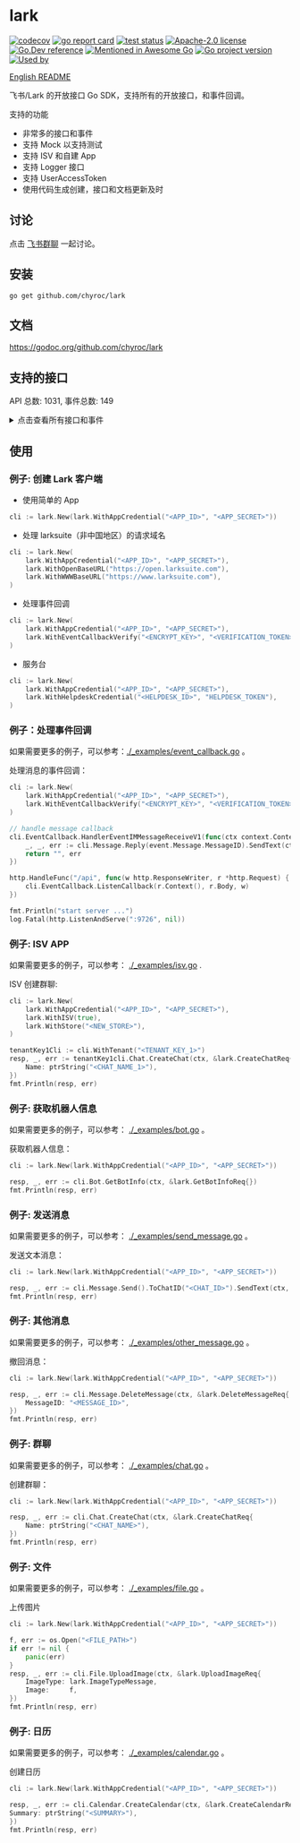 # lark

[![codecov](https://codecov.io/gh/chyroc/lark/branch/master/graph/badge.svg?token=Z73T6YFF80)](https://codecov.io/gh/chyroc/lark)
[![go report card](https://goreportcard.com/badge/github.com/chyroc/lark "go report card")](https://goreportcard.com/report/github.com/chyroc/lark)
[![test status](https://github.com/chyroc/lark/actions/workflows/test.yml/badge.svg)](https://github.com/chyroc/lark/actions)
[![Apache-2.0 license](https://img.shields.io/badge/License-Apache%202.0-brightgreen.svg)](https://opensource.org/licenses/Apache-2.0)
[![Go.Dev reference](https://img.shields.io/badge/go.dev-reference-blue?logo=go&logoColor=white)](https://pkg.go.dev/github.com/chyroc/lark)
[![Mentioned in Awesome Go](https://awesome.re/mentioned-badge.svg)](https://github.com/avelino/awesome-go)
[![Go project version](https://badge.fury.io/go/github.com%2Fchyroc%2Flark.svg)](https://badge.fury.io/go/github.com%2Fchyroc%2Flark)
[![Used by](https://github-used-by.chyroc.cn/chyroc/lark.svg)]()

[English README](./README.md)

飞书/Lark 的开放接口 Go SDK，支持所有的开放接口，和事件回调。

支持的功能

- 非常多的接口和事件
- 支持 Mock 以支持测试
- 支持 ISV 和自建 App
- 支持 Logger 接口
- 支持 UserAccessToken
- 使用代码生成创建，接口和文档更新及时

## 讨论

⁣点击 [飞书群聊](https://applink.feishu.cn/client/chat/chatter/add_by_link?link_token=985n4cf0-70d7-444c-909f-98885892c233) 一起讨论。

## 安装

```shell
go get github.com/chyroc/lark
```

## 文档

https://godoc.org/github.com/chyroc/lark

## 支持的接口

API 总数: 1031, 事件总数: 149

<details>
  <summary>
    点击查看所有接口和事件
  </summary>

- ACS
  - DeleteACSVisitor
  - CreateACSVisitor
  - DeviceBindACSRuleExternal
  - GetACSRuleExternal
  - DeleteACSRuleExternal
  - CreateACSRuleExternal
  - UpdateACSUser
  - GetACSUser
  - GetACSUserList
  - UpdateACSUserFace
  - GetACSUserFace
  - GetACSDeviceList
  - GetACSAccessRecordList
  - GetACSAccessRecordPhoto
- AI
  - ParseAIResume
  - RecognizeAIVehicleInvoice
  - RecognizeAIHealthCertificate
  - RecognizeAIHkmMainlandTravelPermit
  - RecognizeAITwMainlandTravelPermit
  - RecognizeAIChinesePassport
  - RecognizeAIBankCard
  - RecognizeAIVehicleLicense
  - RecognizeAITrainInvoice
  - RecognizeAITaxiInvoice
  - RecognizeAiidCard
  - RecognizeAIFoodProduceLicense
  - RecognizeAIFoodManageLicense
  - RecognizeAIDrivingLicense
  - RecognizeAIVatInvoice
  - RecognizeAIBusinessLicense
  - ExtractAIContractField
  - RecognizeAIBusinessCard
  - RecognizeBasicImage
  - RecognizeSpeechStream
  - RecognizeSpeechFile
  - TranslateText
  - DetectTextLanguage
  - DetectFaceAttributes
- Admin
  - AdminResetPassword
  - GetAdminDeptStats
  - GetAdminUserStats
  - UploadAdminBadgeImage
  - CreateAdminBadge
  - UpdateAdminBadge
  - GetAdminBadgeList
  - GetAdminBadge
  - CreateAdminBadgeGrant
  - UpdateAdminBadgeGrant
  - GetAdminBadgeGrantList
  - GetAdminBadgeGrant
  - DeleteAdminBadgeGrant
- AppLink
  - OpenNativeApp
  - OpenLark
  - OpenScan
  - OpenWorkbench
  - OpenMiniProgram
  - OpenWebApp
  - OpenChat
  - OpenCalender
  - OpenCalenderView
  - OpenCalenderEventCreate
  - OpenCalenderAccount
  - OpenDocs
  - OpenBot
  - OpenSSOLogin
  - OpenWebURL
  - OpenTask
  - OpenTaskCreate
  - OpenTaskDetail
  - OpenTaskTab
- Application
  - SearchApplicationWorkplaceAccessData
  - SearchApplicationCustomWorkplaceAccessData
  - SearchApplicationWorkplaceBlockAccessData
  - GetApplicationFavourite
  - GetApplicationRecommend
  - GetApplicationRecommendRuleList
  - IsApplicationUserAdmin
  - GetApplicationUserAdminScope
  - GetApplicationAppVisibility
  - GetApplicationContactsRangeConfiguration
  - UpdateApplicationContactsRangeConfiguration
  - GetApplicationUserVisibleApp
  - CheckApplicationVisibleWhiteBlackList
  - GetApplicationAppList
  - UpdateApplicationAppVisibility
  - UpdateApplicationAppVisibilityV6
  - UpdateApplicationAppManagement
  - GetApplicationAppAdminUserList
  - CheckUserIsInApplicationPaidScope
  - GetApplicationOrderList
  - GetApplicationOrder
  - GetApplicationUnderAuditList
  - GetApplication
  - GetApplicationVersion
  - GetApplicationVersionList
  - GetApplicationVersionContactsRangeSuggest
  - UpdateApplicationVersion
  - UpdateApplication
  - GetApplicationUsageDepartmentOverview
  - GetApplicationUsageOverview
  - GetApplicationUsageTrend
  - UpdateApplicationFeedback
  - GetApplicationFeedbackList
  - SetApplicationAppBadge
- Approval
  - CreateApproval
  - GetApproval
  - GetApprovalList
  - SubscribeApprovalSubscription
  - UnsubscribeApprovalSubscription
  - CreateApprovalInstance
  - GetApprovalInstance
  - GetApprovalInstanceList
  - CancelApprovalInstance
  - CreateApprovalCarbonCopy
  - PreviewApprovalInstance
  - ApproveApprovalInstance
  - RejectApprovalInstance
  - TransferApprovalInstance
  - ResubmitApprovalInstanceTask
  - RollbackApprovalInstance
  - AddApprovalInstanceSign
  - CreateApprovalComment
  - GetApprovalComment
  - DeleteApprovalComment
  - RemoveApprovalComment
  - CreateApprovalExternalApproval
  - GetApprovalExternalApproval
  - CreateApprovalExternalInstance
  - CheckApprovalExternalInstance
  - GetApprovalExternalList
  - UploadApprovalFile
  - UpdateApprovalMessage
  - SendApprovalMessage
  - SearchApprovalInstance
  - SearchApprovalCarbonCopy
  - SearchApprovalTask
  - GetApprovalUserTaskList
  - TransformApprovalUserID
- Attendance
  - GetAttendanceGroupList
  - CreateAttendanceGroup
  - SearchAttendanceGroup
  - GetAttendanceGroup
  - DeleteAttendanceGroup
  - GetAttendanceShiftList
  - GetAttendanceShift
  - GetAttendanceShiftDetail
  - DeleteAttendanceShift
  - UpdateAttendanceLeaveAccrualRecord
  - GetAttendanceLeaveEmployExpireRecord
  - CreateAttendanceShift
  - GetAttendanceUserDailyShift
  - BatchCreateAttendanceUserDailyShift
  - GetAttendanceUserStatsField
  - GetAttendanceUserStatsView
  - UpdateAttendanceUserStatsView
  - GetAttendanceUserStatsData
  - GetAttendanceUserApproval
  - CreateAttendanceUserApproval
  - UpdateAttendanceRemedyApproval
  - BatchGetAttendanceUserFlow
  - GetAttendanceUserFlow
  - GetAttendanceUserTask
  - BatchCreateAttendanceUserFlow
  - GetAttendanceUserTaskRemedyAllowedRemedyList
  - GetAttendanceUserTaskRemedy
  - CreateAttendanceUserTaskRemedy
  - GetAttendanceUserSettingList
  - UpdateAttendanceUserSetting
  - DownloadAttendanceFile
  - UploadAttendanceFile
- Auth
  - ResendAppTicket
  - GetAccessToken
  - RefreshAccessToken
  - GetUserInfo
- Baike
  - CreateBaikeDraft
  - CreateBaikeUpdate
  - CreateBaikeEntity
  - UpdateBaikeEntity
  - GetBaikeEntity
  - GetBaikeEntityList
  - MatchBaikeEntity
  - SearchBaikeEntity
  - HighlightBaikeEntity
  - ExtractBaikeEntity
  - GetBaikeClassificationList
  - UploadBaikeImage
  - DownloadBaikeImage
- Bitable
  - CopyBitableDashboard
  - GetBitableDashboardList
  - UpdateBitableView
  - GetBitableView
  - GetBitableViewList
  - CreateBitableView
  - DeleteBitableView
  - GetBitableRecord
  - GetBitableRecordList
  - SearchBitableRecord
  - CreateBitableRecord
  - UpdateBitableRecord
  - DeleteBitableRecord
  - BatchCreateBitableRecord
  - BatchUpdateBitableRecord
  - BatchDeleteBitableRecord
  - GetBitableFieldList
  - CreateBitableField
  - UpdateBitableField
  - DeleteBitableField
  - GetBitableAppRoleList
  - CreateBitableAppRole
  - DeleteBitableAppRole
  - UpdateBitableAppRole
  - BatchDeleteBitableAppRoleMember
  - BatchCreateBitableAppRoleMember
  - GetBitableAppRoleMemberList
  - CreateBitableAppRoleMember
  - DeleteBitableAppRoleMember
  - CreateBitableTable
  - BatchCreateBitableTable
  - DeleteBitableTable
  - BatchDeleteBitableTable
  - UpdateBitableTable
  - GetBitableTableList
  - UpdateBitableTableForm
  - GetBitableTableForm
  - UpdateBitableTableFormField
  - GetBitableTableFormFieldList
  - CopyBitableApp
  - CreateBitableApp
  - GetBitableMeta
  - UpdateBitableMeta
- Bot
  - GetBotInfo
  - AddBotToChat
- Calendar
  - CreateCalendarACL
  - DeleteCalendarACL
  - GetCalendarACLList
  - SubscribeCalendarACL
  - UnsubscribeCalendarACL
  - GetPrimaryCalendar
  - CreateCalendar
  - DeleteCalendar
  - GetCalendar
  - GetCalendarList
  - UpdateCalendar
  - SearchCalendar
  - SubscribeCalendar
  - UnsubscribeCalendar
  - SubscribeCalendarChangeEvent
  - UnsubscribeCalendarChangeEvent
  - CreateCalendarEvent
  - DeleteCalendarEvent
  - GetCalendarEvent
  - GetCalendarEventList
  - UpdateCalendarEvent
  - SearchCalendarEvent
  - SubscribeCalendarEvent
  - UnsubscribeCalendarEvent
  - ReplyCalendarEvent
  - GetCalendarEventInstanceList
  - GetCalendarEventInstanceViewList
  - DeleteCalendarEventMeetingChat
  - CreateCalendarEventMeetingChat
  - CreateCalendarTimeoffEvent
  - DeleteCalendarTimeoffEvent
  - BatchGetCalendarMeetingRoomSummary
  - BatchGetCalendarMeetingRoomFreebusy
  - ReplyCalendarMeetingRoomInstance
  - CreateCalendarEventAttendee
  - DeleteCalendarEventAttendee
  - GetCalendarEventAttendeeList
  - GetCalendarEventAttendeeChatMemberList
  - GetCalendarFreeBusyList
  - GenerateCaldavConf
  - CreateCalendarExchangeBinding
  - DeleteCalendarExchangeBinding
  - GetCalendarExchangeBinding
- Chat
  - CreateChat
  - GetChat
  - GetChatOld
  - UpdateChat
  - DeleteChat
  - GetChatListOfSelf
  - SearchChat
  - GetChatMemberList
  - IsInChat
  - CreateChatManager
  - DeleteChatManager
  - AddChatMember
  - DeleteChatMember
  - JoinChat
  - GetChatModeration
  - UpdateChatModeration
  - UpdateChatTopNotice
  - DeleteChatTopNotice
  - GenChatShareLink
  - GetChatAnnouncement
  - UpdateChatAnnouncement
  - CreateChatTab
  - DeleteChatTab
  - GetChatTabList
  - UpdateChatTab
  - SortChatTab
  - CreateChatMenuTree
  - DeleteChatMenuTree
  - UpdateChatMenuTree
  - SortChatMenuTree
  - GetChatMenuTree
- Contact
  - CreateUser
  - DeleteUser
  - ResurrectUser
  - GetUser
  - BatchGetUser
  - GetUserList
  - GetUserListOld
  - UpdateUserPatch
  - UpdateUser
  - BatchGetUserByID
  - BatchGetUserByIDOld
  - SearchUserOld
  - UpdateUserID
  - CreateDepartment
  - GetDepartment
  - BatchGetDepartment
  - GetDepartmentList
  - UpdateDepartmentPatch
  - UpdateDepartment
  - GetDepartmentListOld
  - GetParentDepartment
  - SearchDepartment
  - UpdateDepartmentID
  - DeleteDepartment
  - UnbindDepartmentChat
  - CreateContactGroup
  - UpdateContactGroup
  - DeleteContactGroup
  - GetContactGroup
  - GetContactGroupList
  - GetContactMemberGroupList
  - AddContactGroupMember
  - BatchAddContactGroupMember
  - DeleteContactGroupMember
  - BatchDeleteContactGroupMember
  - GetContactGroupMember
  - CreateContactFunctionalRole
  - DeleteContactFunctionalRole
  - UpdateContactFunctionalRole
  - BatchCreateContactFunctionalRoleMember
  - BatchDeleteContactFunctionalRoleMember
  - UpdateContactFunctionalRoleMemberScope
  - GetContactFunctionalRoleMemberScope
  - GetContactFunctionalRoleMember
  - CreateContactJobLevel
  - DeleteContactJobLevel
  - UpdateContactJobLevel
  - GetContactJobLevel
  - GetContactJobLevelList
  - CreateContactJobFamily
  - DeleteContactJobFamily
  - UpdateContactJobFamily
  - GetContactJobFamily
  - GetContactJobFamilyList
  - GetContactJobTitle
  - GetContactJobTitleList
  - GetContactWorkCity
  - GetContactWorkCityList
  - GetEmployeeTypeEnumList
  - UpdateEmployeeTypeEnumPatch
  - DeleteEmployeeTypeEnum
  - CreateEmployeeTypeEnum
  - GetContactCustomAttrList
  - CreateContactUnit
  - UpdateContactUnit
  - DeleteContactUnit
  - GetContactUnit
  - GetContactUnitList
  - BindContactUnitDepartment
  - UnbindContactUnitDepartment
  - GetContactUnitDepartmentList
  - GetContactScopeList
- CoreHR
  - SearchCoreHRNationality
  - SearchCoreHRBank
  - SearchCoreHRBankBranch
  - GetCoreHRCustomField
  - GetCoreHRCustomFieldList
  - GetCoreHRCustomFieldObjectApiNameList
  - SearchCoreHRCountryRegion
  - SearchCoreHRCountryRegionSubdivision
  - SearchCoreHRCity
  - SearchCoreHRDistrict
  - GetCoreHRCountryRegion
  - GetCoreHRCountryRegionList
  - GetCoreHRSubdivision
  - GetCoreHRSubdivisionList
  - GetCoreHRSubregion
  - GetCoreHRSubregionList
  - CreateCoreHREmployeeType
  - DeleteCoreHREmployeeType
  - UpdateCoreHREmployeeType
  - GetCoreHREmployeeType
  - GetCoreHREmployeeTypeList
  - CreateCoreHRNationalIDType
  - DeleteCoreHRNationalIDType
  - UpdateCoreHRNationalIDType
  - GetCoreHRNationalIDType
  - GetCoreHRNationalIDTypeList
  - CreateCoreHRWorkingHoursType
  - DeleteCoreHRWorkingHoursType
  - UpdateCoreHRWorkingHoursType
  - GetCoreHRWorkingHoursType
  - GetCoreHRWorkingHoursTypeList
  - SearchCoreHRCurrency
  - GetCoreHRCurrency
  - GetCoreHRCurrencyList
  - BatchGetCoreHREmployee
  - SearchCoreHREmployee
  - CreateCoreHREmployment
  - DeleteCoreHREmployment
  - UpdateCoreHREmployment
  - CreateCoreHRPerson
  - UpdateCoreHRPerson
  - DeleteCoreHRPerson
  - UploadCoreHRPersonFile
  - DownloadCoreHRPersonFile
  - GetCoreHRPerson
  - CreateCoreHRJobData
  - DeleteCoreHRJobData
  - UpdateCoreHRJobData
  - GetCoreHRJobData
  - QueryCoreHRJobData
  - BatchGetCoreHRJobData
  - GetCoreHRJobDataList
  - GetCoreHRDepartmentParentList
  - SearchCoreHRDepartment
  - CreateCoreHRDepartment
  - DeleteCoreHRDepartment
  - UpdateCoreHRDepartment
  - GetCoreHRDepartment
  - BatchGetCoreHRDepartment
  - GetCoreHRDepartmentList
  - BatchGetCoreHRLocation
  - CreateCoreHRLocation
  - DeleteCoreHRLocation
  - GetCoreHRLocation
  - GetCoreHRLocationList
  - GetCoreHRCompany
  - GetCoreHRCompanyList
  - BatchGetCoreHRCompany
  - CreateCoreHRCompany
  - UpdateCoreHRCompany
  - DeleteCoreHRCompany
  - CreateCoreHRCostCenter
  - ActiveCoreHRCostCenter
  - DeleteCoreHRCostCenter
  - SearchCoreHRCostCenter
  - CreateCoreHRCostCenterVersion
  - UpdateCoreHRCostCenterVersion
  - DeleteCoreHRCostCenterVersion
  - BatchGetCoreHRJobLevel
  - CreateCoreHRJobLevel
  - DeleteCoreHRJobLevel
  - UpdateCoreHRJobLevel
  - GetCoreHRJobLevel
  - GetCoreHRJobLevelList
  - BatchGetCoreHRJobFamily
  - CreateCoreHRJobFamily
  - DeleteCoreHRJobFamily
  - UpdateCoreHRJobFamily
  - GetCoreHRJobFamily
  - GetCoreHRJobFamilyList
  - CreateCoreHRJob
  - DeleteCoreHRJob
  - UpdateCoreHRJob
  - GetCoreHRJobV2
  - GetCoreHRJobListV2
  - GetCoreHRJob
  - GetCoreHRJobList
  - SearchCoreHRPreHire
  - CreateCoreHRPreHire
  - DeleteCoreHRPreHire
  - UpdateCoreHRPreHire
  - GetCoreHRPreHire
  - GetCoreHRPreHireList
  - SearchCoreHRContract
  - CreateCoreHRContract
  - DeleteCoreHRContract
  - UpdateCoreHRContract
  - GetCoreHRContract
  - GetCoreHRContractList
  - SearchCoreHRProbation
  - EnableDisableCoreHRProbationAssessment
  - CreateCoreHRProbationAssessment
  - UpdateCoreHRProbationAssessment
  - DeleteCoreHRProbationAssessment
  - GetCoreHRTransferReasonList
  - GetCoreHRTransferTypeList
  - CreateCoreHRJobChange
  - SearchCoreHRJobChange
  - GetCoreHROffboardingList
  - CreateCoreHROffboarding
  - SearchCoreHROffboarding
  - CreateCoreHRLeaveGrantingRecord
  - DeleteCoreHRLeaveGrantingRecord
  - GetCoreHRLeaveTypeList
  - GetCoreHRLeaveBalanceList
  - GetCoreHRLeaveRequestHistoryList
  - BatchGetCoreHrbpByEmployee
  - GetCoreHrbpByDepartment
  - GetCoreHrbpList
  - GetCoreHRSecurityGroupBp
  - SearchCoreHRAssignedUser
  - GetCoreHRAuthorization
  - GetCoreHRAuthorizationList
  - GetCoreHRSecurityGroupList
  - GetCoreHRProcessList
  - GetCoreHRProcess
  - GetCoreHRProcessFormVariableData
  - MatchCoreHRCompensationStandard
- Drive
  - GetDriveRootFolderMeta
  - GetDriveFileList
  - GetDriveFolderMeta
  - CreateDriveFolder
  - GetDriveFileMeta
  - CreateDriveFile
  - CopyDriveFile
  - MoveDriveFile
  - DeleteDriveFile
  - GetDriveFileStatistics
  - CreateDriveFileShortcut
  - GetDriveFileTask
  - UploadDriveMedia
  - DownloadDriveMedia
  - PrepareUploadDriveMedia
  - PartUploadDriveMedia
  - FinishUploadDriveMedia
  - GetDocxDocument
  - GetDocxDocumentRawContent
  - GetDocxBlockListOfDocument
  - CreateDocx
  - GetDocxBlock
  - CreateDocxBlock
  - UpdateDocxBlock
  - BatchDeleteDocxBlock
  - GetDocxBlockListOfBlock
  - SubscribeDriveFile
  - UnsubscribeDriveFile
  - GetSubscribeDriveFile
  - SearchDriveFile
  - DeleteDriveSheetFile
  - GetDriveFolderChildren
  - CreateDriveExportTask
  - GetDriveExportTask
  - DownloadDriveExportTask
  - GetDriveFileViewRecordList
  - CreateDriveFileVersion
  - DeleteDriveFileVersion
  - GetDriveFileVersion
  - GetDriveFileVersionList
  - DownloadDriveFile
  - UploadDriveFile
  - PrepareUploadDriveFile
  - PartUploadDriveFile
  - FinishUploadDriveFile
  - CreateDriveMemberPermissionOld
  - TransferDriveOwnerPermission
  - CheckDriveMemberPermission
  - GetDriveMemberPermissionList
  - GetDriveMemberPermissionListOld
  - CreateDriveMemberPermission
  - UpdateDriveMemberPermission
  - DeleteDriveMemberPermission
  - GetDrivePublicPermissionOld
  - CreateDrivePermissionPublicPassword
  - UpdateDrivePermissionPublicPassword
  - DeleteDrivePermissionPublicPassword
  - GetDrivePublicPermission
  - UpdateDrivePublicPermission
  - GetDrivePublicPermissionV2
  - UpdateDrivePublicPermissionV2
  - BatchGetDriveMediaTmpDownloadURL
  - GetDriveCommentList
  - CreateDriveComment
  - GetDriveComment
  - BatchGetDriveComment
  - GetDriveCommentReplyList
  - UpdateDriveComment
  - DeleteDriveComment
  - UpdateDriveCommentPatch
  - GetDriveFileSubscription
  - CreateDriveFileSubscription
  - UpdateDriveFileSubscription
  - CreateDriveDoc
  - GetDriveDocContent
  - UpdateDriveDocContent
  - GetDriveDocRawContent
  - GetDriveDocMeta
  - UpdateSpreadsheet
  - GetSpreadsheet
  - CreateSpreadsheet
  - GetSheetMeta
  - UpdateSheetProperty
  - GetSheet
  - GetSheetList
  - BatchUpdateSheet
  - ImportSheet
  - CreateDriveImportTask
  - GetDriveImportTask
  - MoveSheetDimension
  - PrependSheetValue
  - AppendSheetValue
  - InsertSheetDimensionRange
  - AddSheetDimensionRange
  - UpdateSheetDimensionRange
  - DeleteSheetDimensionRange
  - GetSheetValue
  - BatchGetSheetValue
  - SetSheetValue
  - BatchSetSheetValue
  - SetSheetStyle
  - BatchSetSheetStyle
  - MergeSheetCell
  - UnmergeSheetCell
  - SetSheetValueImage
  - FindSheet
  - ReplaceSheet
  - CreateSheetConditionFormat
  - GetSheetConditionFormat
  - UpdateSheetConditionFormat
  - DeleteSheetConditionFormat
  - CreateSheetProtectedDimension
  - GetSheetProtectedDimension
  - UpdateSheetProtectedDimension
  - DeleteSheetProtectedDimension
  - CreateSheetDataValidationDropdown
  - DeleteSheetDataValidationDropdown
  - UpdateSheetDataValidationDropdown
  - GetSheetDataValidationDropdown
  - CreateSheetFilter
  - DeleteSheetFilter
  - UpdateSheetFilter
  - GetSheetFilter
  - CreateSheetFilterView
  - DeleteSheetFilterView
  - UpdateSheetFilterView
  - GetSheetFilterView
  - QuerySheetFilterView
  - CreateSheetFilterViewCondition
  - DeleteSheetFilterViewCondition
  - UpdateSheetFilterViewCondition
  - GetSheetFilterViewCondition
  - QuerySheetFilterViewCondition
  - CreateSheetFloatImage
  - DeleteSheetFloatImage
  - UpdateSheetFloatImage
  - GetSheetFloatImage
  - QuerySheetFloatImage
  - CreateWikiSpace
  - GetWikiSpaceList
  - GetWikiSpace
  - UpdateWikiSpaceSetting
  - DeleteWikiSpaceMember
  - AddWikiSpaceMember
  - CreateWikiNode
  - GetWikiNodeList
  - MoveWikiNode
  - UpdateWikiNodeTitle
  - CopyWikiNode
  - GetWikiNode
  - MoveDocsToWiki
  - GetWikiTask
  - DeleteDriveMemberPermissionOld
  - UpdateDriveMemberPermissionOld
  - TransferDriveMemberPermission
  - CheckDriveMemberPermissionOld
- EHR
  - GetEHREmployeeList
  - DownloadEHRAttachments
- Event
  - GetEventOutboundIpList
- EventCallback
  - EventV2CardActionTrigger
  - EventV2ElearningCourseRegistrationCreatedV2
  - EventV2ElearningCourseRegistrationUpdatedV2
  - EventV2ElearningCourseRegistrationDeletedV2
  - EventV2URLPreviewGet
  - EventV2HireApplicationStageChangedV1
  - EventV2HireApplicationDeletedV1
  - EventV2CorehrJobCreatedV1
  - EventV2CorehrJobUpdatedV1
  - EventV2CorehrJobDeletedV1
  - EventV2CorehrProcessUpdatedV2
  - EventV2CorehrProcessNodeUpdatedV2
  - EventV2CorehrProcessApproverUpdatedV2
  - EventV2CorehrProcessCcUpdatedV2
  - EventV2ContactCustomAttrEventUpdatedV3
  - EventV2ApplicationApplicationCreatedV6
  - EventV1AppOpen
  - EventV1AppStatusChange
  - EventV1OrderPaid
  - EventV1AppTicket
  - EventV1AppUninstalled
  - EventV2ApplicationApplicationVisibilityAddedV6
  - EventV2ApplicationApplicationAppVersionPublishApplyV6
  - EventV2ApplicationApplicationAppVersionPublishRevokeV6
  - EventV2ApplicationApplicationAppVersionAuditV6
  - EventV1OutApproval
  - EventV1RemedyApproval
  - EventV1ShiftApproval
  - EventV1WorkApproval
  - EventV1LeaveApprovalV2
  - EventV1LeaveApprovalRevert
  - EventV2DriveFileCreatedInFolderV1
  - EventV2DriveFileBitableFieldChangedV1
  - EventV2DriveFileBitableRecordChangedV1
  - EventV2DriveFileTitleUpdatedV1
  - EventV2DriveFileReadV1
  - EventV2DriveFileEditV1
  - EventV2DriveFilePermissionMemberAddedV1
  - EventV2DriveFilePermissionMemberRemovedV1
  - EventV2DriveFileTrashedV1
  - EventV2DriveFileDeletedV1
  - EventV2ApprovalApprovalUpdatedV4
  - EventV1ThirdPartyMeetingRoomEventUpdated
  - EventV1ThirdPartyMeetingRoomEventDeleted
  - EventV2MeetingRoomMeetingRoomCreatedV1
  - EventV2MeetingRoomMeetingRoomUpdatedV1
  - EventV2MeetingRoomMeetingRoomStatusChangedV1
  - EventV2MeetingRoomMeetingRoomDeletedV1
  - EventV1ThirdPartyMeetingRoomEventCreated
  - EventV2ApplicationApplicationFeedbackCreatedV6
  - EventV2ApplicationApplicationFeedbackUpdatedV6
  - EventV2TaskTaskUpdateTenantV1
  - EventV2TaskTaskUpdatedV1
  - EventV2TaskTaskCommentUpdatedV1
  - EventV2HelpdeskTicketMessageCreatedV1
  - EventV2HelpdeskTicketCreatedV1
  - EventV2HelpdeskTicketUpdatedV1
  - EventV2HelpdeskNotificationApproveV1
  - EventV2ContactDepartmentCreatedV3
  - EventV2ContactDepartmentDeletedV3
  - EventV2ContactDepartmentUpdatedV3
  - EventV2ContactUserUpdatedV3
  - EventV2ContactUserCreatedV3
  - EventV2ContactUserDeletedV3
  - EventV2ContactScopeUpdatedV3
  - EventV2ContactEmployeeTypeEnumCreatedV3
  - EventV2ContactEmployeeTypeEnumActivedV3
  - EventV2ContactEmployeeTypeEnumDeactivatedV3
  - EventV2ContactEmployeeTypeEnumUpdatedV3
  - EventV2ContactEmployeeTypeEnumDeletedV3
  - EventV2IMMessageReceiveV1
  - EventV2IMMessageReadV1
  - EventV2IMMessageReactionDeletedV1
  - EventV2IMMessageReactionCreatedV1
  - EventV2IMChatDisbandedV1
  - EventV2IMChatUpdatedV1
  - EventV2IMChatMemberBotAddedV1
  - EventV2IMChatMemberBotDeletedV1
  - EventV2IMChatMemberUserAddedV1
  - EventV2IMChatMemberUserWithdrawnV1
  - EventV2IMChatMemberUserDeletedV1
  - EventV2VCMeetingMeetingStartedV1
  - EventV2VCMeetingMeetingEndedV1
  - EventV2VCMeetingJoinMeetingV1
  - EventV2VCMeetingLeaveMeetingV1
  - EventV2VCMeetingRecordingStartedV1
  - EventV2VCMeetingRecordingEndedV1
  - EventV2VCMeetingRecordingReadyV1
  - EventV2VCMeetingShareStartedV1
  - EventV2VCMeetingShareEndedV1
  - EventV2ACSAccessRecordCreatedV1
  - EventV2ACSUserUpdatedV1
  - EventV2CalendarCalendarACLCreatedV4
  - EventV2CalendarCalendarACLDeletedV4
  - EventV2CalendarCalendarEventChangedV4
  - EventV2CalendarCalendarChangedV4
  - EventV1AddBot
  - EventV1RemoveBot
  - EventV1P2PChatCreate
  - EventV1ReceiveMessage
  - EventV1AddUserToChat
  - EventV1RemoveUserFromChat
  - EventV1RevokeAddUserFromChat
  - EventV1ChatDisband
  - EventV1ApprovalInstance
  - EventV1ApprovalTask
  - EventV1ApprovalCc
  - EventV2AttendanceUserTaskUpdatedV1
  - EventV2AttendanceUserFlowCreatedV1
  - EventV2IMMessageRecalledV1
  - EventV2VCRoomCreatedV1
  - EventV2VCRoomDeletedV1
  - EventV2VCRoomUpdatedV1
  - EventV2VCMeetingAllMeetingStartedV1
  - EventV2VCMeetingAllMeetingEndedV1
  - EventV2VCRoomLevelCreatedV1
  - EventV2VCRoomLevelDeletedV1
  - EventV2VCRoomLevelUpdatedV1
  - EventV2VCReserveConfigUpdatedV1
  - EventV2ApplicationBotMenuV6
  - EventV2HireOfferStatusChangedV1
  - EventV2CorehrEmploymentCreatedV1
  - EventV2CorehrEmploymentUpdatedV1
  - EventV2CorehrEmploymentDeletedV1
  - EventV2CorehrPersonCreatedV1
  - EventV2CorehrPersonUpdatedV1
  - EventV2CorehrPersonDeletedV1
  - EventV2CorehrDepartmentCreatedV1
  - EventV2CorehrDepartmentUpdatedV1
  - EventV2CorehrDepartmentDeletedV1
  - EventV2CorehrJobDataEmployedV1
  - EventV2CorehrContractCreatedV1
  - EventV2CorehrEmploymentConvertedV1
  - EventV2CorehrJobChangeUpdatedV1
  - EventV2CorehrJobDataChangedV1
  - EventV2CorehrOffboardingUpdatedV1
  - EventV2CorehrEmploymentResignedV1
  - EventV2CorehrOrgRoleAuthorizationUpdatedV1
  - EventV2HireEHRImportTaskForInternshipOfferImportedV1
  - EventV2HireEHRImportTaskImportedV1
  - EventV2CorehrProbationUpdatedV2
  - EventV2CorehrPreHireUpdatedV1
  - EventV2HireEcoAccountCreatedV1
  - EventV2HireEcoBackgroundCheckCreatedV1
  - EventV2HireEcoBackgroundCheckCanceledV1
  - EventV2HireEcoExamCreatedV1
  - EventV2HireReferralAccountAssetsUpdateV1
  - EventV2CorehrContractDeletedV1
  - EventV2CorehrContractUpdatedV1
- File
  - UploadImage
  - DownloadImage
  - UploadFile
  - DownloadFile
- Helpdesk
  - CreateHelpdeskNotification
  - UpdateHelpdeskNotification
  - GetHelpdeskNotification
  - PreviewHelpdeskNotification
  - SubmitApproveHelpdeskNotification
  - CancelApproveHelpdeskNotification
  - ExecuteSendHelpdeskNotification
  - CancelSendHelpdeskNotification
  - StartHelpdeskService
  - GetHelpdeskTicket
  - UpdateHelpdeskTicket
  - GetHelpdeskTicketList
  - DownloadHelpdeskTicketImage
  - AnswerHelpdeskTicketUserQuery
  - GetHelpdeskTicketCustomizedFields
  - GetHelpdeskTicketMessageList
  - SendHelpdeskTicketMessage
  - SendHelpdeskMessage
  - GetHelpdeskTicketCustomizedFieldList
  - DeleteHelpdeskTicketCustomizedField
  - UpdateHelpdeskTicketCustomizedField
  - CreateHelpdeskTicketCustomizedField
  - GetHelpdeskTicketCustomizedField
  - CreateHelpdeskCategory
  - GetHelpdeskCategory
  - UpdateHelpdeskCategory
  - DeleteHelpdeskCategory
  - GetHelpdeskCategoryList
  - CreateHelpdeskFAQ
  - GetHelpdeskFAQ
  - UpdateHelpdeskFAQ
  - DeleteHelpdeskFAQ
  - GetHelpdeskFAQList
  - GetHelpdeskFAQImage
  - SearchHelpdeskFAQ
  - UpdateHelpdeskAgent
  - GetHelpdeskAgentEmail
  - CreateHelpdeskAgentSchedule
  - DeleteHelpdeskAgentSchedule
  - UpdateHelpdeskAgentSchedule
  - GetHelpdeskAgentSchedule
  - GetHelpdeskAgentScheduleList
  - CreateHelpdeskAgentSkill
  - GetHelpdeskAgentSkill
  - UpdateHelpdeskAgentSkill
  - DeleteHelpdeskAgentSkill
  - GetHelpdeskAgentSkillList
  - GetHelpdeskAgentSkillRuleList
  - SubscribeHelpdeskEvent
  - UnsubscribeHelpdeskEvent
- Hire
  - GetHireJobConfig
  - CreateHireJob
  - UpdateHireJob
  - UpdateHireJobConfig
  - GetHireJob
  - GetHireJobManager
  - QueryHireTalentObject
  - GetHireTalent
  - GetHireAttachment
  - GetHireAttachmentPreview
  - GetHireReferralWebsiteJobPostList
  - GetHireReferralWebsiteJobPost
  - GetHireReferralByApplication
  - CreateHireExternalApplication
  - UpdateHireExternalApplication
  - DeleteHireExternalApplication
  - CreateHireExternalInterview
  - CreateHireExternalInterviewAssessment
  - CreateHireExternalBackgroundCheck
  - AddHireTalentToFolder
  - GetHireTalentFolderList
  - BatchGetHireTalent
  - GetHireJobProcessList
  - CreateHireApplication
  - TerminateHireApplication
  - GetHireApplication
  - GetHireApplicationList
  - GetHireEvaluationList
  - GetHireQuestionnaireList
  - GetHireInterviewList
  - CreateHireOffer
  - UpdateHireOffer
  - GetHireOfferByApplication
  - GetHireOffer
  - GetHireOfferList
  - UpdateHireOfferStatus
  - UpdateHireOfferInternStatus
  - GetHireApplicationInterviewList
  - GetHireOfferSchema
  - UpdateHireEHRImportTask
  - MakeHireTransferOnboardByApplication
  - UpdateHireEmployee
  - GetHireEmployeeByApplication
  - GetHireEmployee
  - CreateHireNote
  - UpdateHireNote
  - GetHireNote
  - GetHireNoteList
  - GetHireResumeSource
  - CreateHireEcoAccountCustomField
  - BatchUpdateHireEcoAccountCustomField
  - BatchDeleteHireEcoAccountCustomField
  - CreateHireEcoBackgroundCheckCustomField
  - BatchUpdateHireEcoBackgroundCheckCustomField
  - BatchDeleteHireEcoBackgroundCheckCustomField
  - CreateHireEcoBackgroundCheckPackage
  - BatchUpdateHireEcoBackgroundCheckPackage
  - BatchDeleteHireEcoBackgroundCheckPackage
  - UpdateHireEcoBackgroundCheckProgress
  - UpdateHireEcoBackgroundCheckResult
  - CancelHireEcoBackgroundCheck
  - CreateHireEcoExamPaper
  - BatchUpdateHireEcoExamPaper
  - BatchDeleteHireEcoExamPaper
  - CreateHireEcoExamLoginInfo
  - UpdateHiredEcoExamResult
  - CreateHireReferralAccount
  - DeactivateHireReferralAccount
  - WithdrawHireReferralAccount
  - ReconcileHireReferralAccount
- HumanAuth
  - GetFaceVerifyAuthResult
  - UploadFaceVerifyImage
  - CropFaceVerifyImage
  - CreateIdentity
- Jssdk
  - GetJssdkTicket
- Lingo
  - CreateLingoDraft
  - UpdateLingoDraft
  - DeleteLingoEntity
  - CreateLingoEntity
  - UpdateLingoEntity
  - GetLingoEntity
  - GetLingoEntityList
  - MatchLingoEntity
  - SearchLingoEntity
  - HighlightLingoEntity
  - ExtractLingoEntity
  - GetLingoClassificationList
  - GetLingoRepoList
  - UploadLingoFile
  - DownloadLingoFile
- Mail
  - GetMailUser
  - CreateMailGroup
  - DeleteMailGroup
  - UpdateMailGroupPatch
  - UpdateMailGroup
  - GetMailGroup
  - GetMailGroupList
  - BatchCreateMailGroupManager
  - BatchDeleteMailGroupManager
  - GetMailGroupManagerList
  - CreateMailGroupMember
  - DeleteMailGroupMember
  - GetMailGroupMember
  - GetMailGroupMemberList
  - BatchCreateMailGroupMember
  - BatchDeleteMailGroupMember
  - CreateMailGroupPermissionMember
  - DeleteMailGroupPermissionMember
  - GetMailGroupPermissionMember
  - GetMailGroupPermissionMemberList
  - BatchCreateMailGroupPermissionMember
  - BatchDeleteMailGroupPermissionMember
  - CreateMailGroupAlias
  - GetMailGroupAliasList
  - DeleteMailGroupAlias
  - CreatePublicMailbox
  - GetPublicMailbox
  - GetPublicMailboxList
  - UpdatePublicMailboxPatch
  - UpdatePublicMailbox
  - DeletePublicMailbox
  - CreatePublicMailboxMember
  - GetPublicMailboxMember
  - GetPublicMailboxMemberList
  - BatchCreatePublicMailboxMember
  - BatchDeletePublicMailboxMember
  - DeletePublicMailboxMember
  - ClearPublicMailboxMember
  - CreateMailPublicMailboxAlias
  - GetMailPublicMailboxAliasList
  - DeleteMailPublicMailboxAlias
  - CreateMailUserMailboxAlias
  - DeleteMailUserMailboxAlias
  - GetMailUserMailboxAliasList
  - DeleteMailUserMailbox
- Message
  - SendEphemeralMessage
  - SendUrgentAppMessage
  - SendUrgentSmsMessage
  - SendUrgentPhoneMessage
  - SendRawMessageOld
  - BatchSendOldRawMessage
  - SendRawMessage
  - ReplyRawMessage
  - UpdateMessageEdit
  - DeleteMessage
  - ForwardMessage
  - MergeForwardMessage
  - ForwardThreadMessage
  - BatchDeleteMessage
  - UpdateMessage
  - UpdateMessageDelay
  - GetMessageReadUserList
  - GetBatchSentMessageReadUser
  - GetBatchSentMessageProgress
  - GetMessageList
  - GetMessageFile
  - GetMessage
  - DeleteEphemeralMessage
  - CreateMessageReaction
  - GetMessageReactionList
  - DeleteMessageReaction
  - CreateMessagePin
  - DeleteMessagePin
  - GetMessagePinList
  - GetMessageSpecialFocusList
  - GetMessageSpecialFocusUnread
  - BatchUpdateURLPreview
  - CreateAppFeedCard
  - UpdateAppFeedCard
  - DeleteAppFeedCard
  - UpdateAppFeedCardButton
  - InstantReminderAppFeedCard
  - ListIMTagRelation
  - CreateIMTag
  - UpdateIMTag
  - MGetIMTag
  - CreateIMTagRelation
  - DeleteIMTagRelation
- Mina
  - MinaCodeToSession
- Minutes
  - GetMinutesStatistics
  - GetMinutesMinute
- OKR
  - CreateOKRPeriod
  - UpdateOKRPeriod
  - GetOKRPeriodList
  - GetOKRPeriodRuleList
  - BatchGetOKR
  - GetUserOKRList
  - DeleteOKRProgressRecord
  - UpdateOKRProgressRecord
  - GetOKRProgressRecord
  - CreateOKRProgressRecord
  - UploadOKRImage
  - GetOKRReview
  - GetOKRMetricSourceList
  - GetOKRMetricSourceTableList
  - BatchUpdateOKRMetricSourceTableItem
  - UpdateOKRMetricSourceTableItem
  - GetOKRMetricSourceTableItem
  - GetOKRMetricSourceTableItemList
- Passport
  - GetPassportSession
- Performance
  - GetPerformanceSemesterList
  - GetPerformanceStageTaskByUser
  - GetPerformanceStageTaskByPage
- PersonalSettings
  - CreatePersonalSettingsSystemStatus
  - DeletePersonalSettingsSystemStatus
  - UpdatePersonalSettingsSystemStatus
  - GetPersonalSettingsSystemStatusList
  - BatchOpenPersonalSettingsSystemStatus
  - BatchClosePersonalSettingsSystemStatus
- Search
  - SearchMessage
  - SearchApp
  - CreateSearchDataSource
  - GetSearchDataSource
  - UpdateSearchDataSource
  - GetSearchDataSourceList
  - DeleteSearchDataSource
  - BatchCreateSearchDataSourceItem
  - CreateSearchDataSourceItem
  - GetSearchDataSourceItem
  - DeleteSearchDataSourceItem
  - UpdateSearchSchema
  - DeleteSearchSchema
  - GetSearchSchema
  - CreateSearchSchema
- Task
  - CreateTaskFollower
  - DeleteTaskFollower
  - BatchDeleteTaskFollower
  - GetTaskFollowerList
  - CreateTaskCollaborator
  - DeleteTaskCollaborator
  - BatchDeleteTaskCollaborator
  - GetTaskCollaboratorList
  - CreateTaskReminder
  - GetTaskReminderList
  - DeleteTaskReminder
  - CreateTask
  - GetTask
  - GetTaskList
  - DeleteTask
  - UpdateTask
  - CompleteTask
  - UncompleteTask
  - CreateTaskComment
  - GetTaskComment
  - GetTaskCommentList
  - DeleteTaskComment
  - UpdateTaskComment
- Tenant
  - GetTenantProductAssignInfo
  - GetTenant
- VC
  - ApplyVCReserve
  - UpdateVCReserve
  - DeleteVCReserve
  - GetVCReserve
  - GetVCReserveActiveMeeting
  - GetVCMeeting
  - ListVCMeetingByNo
  - InviteVCMeeting
  - KickoutVCMeeting
  - SetVCHostMeeting
  - EndVCMeeting
  - StartVCMeetingRecording
  - StopVCMeetingRecording
  - GetVCMeetingRecording
  - SetVCPermissionMeetingRecording
  - GetVCDailyReport
  - GetVCTopUserReport
  - GetVCRoomList
  - GetVCRoom
  - BatchGetVCRoom
  - CreateVCRoom
  - UpdateVCRoom
  - DeleteVCRoom
  - SearchVCRoom
  - GetVCRoomLevelList
  - GetVCRoomLevel
  - BatchGetVCRoomLevel
  - CreateVCRoomLevel
  - UpdateVCRoomLevel
  - DeleteVCRoomLevel
  - SearchVCRoomLevel
  - SetVCScopeConfig
  - GetVCScopeConfig
  - GetVCReserveConfig
  - UpdateVCReserveConfig
  - GetVCReserveConfigForm
  - UpdateVCReserveConfigForm
  - GetVCReserveConfigAdmin
  - UpdateVCReserveConfigAdmin
  - GetVCReserveConfigDisableInform
  - UpdateVCReserveConfigDisableInform
  - ExportVCMeetingList
  - ExportVCParticipantList
  - ExportVCParticipantQualityList
  - ExportVCResourceReservationList
  - GetVCExportTask
  - DownloadVCExportFile
  - GetVCAlertList
  - GetVCMeetingList
  - GetVCParticipantList
  - GetVCParticipantQualityList
  - GetVCResourceReservationList
- Verification
  - GetVerification


</details>

## 使用

### 例子: 创建 Lark 客户端

- 使用简单的 App

```go
cli := lark.New(lark.WithAppCredential("<APP_ID>", "<APP_SECRET>"))
```

- 处理 larksuite（非中国地区）的请求域名

```go
cli := lark.New(
    lark.WithAppCredential("<APP_ID>", "<APP_SECRET>"),
    lark.WithOpenBaseURL("https://open.larksuite.com"),
    lark.WithWWWBaseURL("https://www.larksuite.com"),
)
```

- 处理事件回调

```go
cli := lark.New(
    lark.WithAppCredential("<APP_ID>", "<APP_SECRET>"),
    lark.WithEventCallbackVerify("<ENCRYPT_KEY>", "<VERIFICATION_TOKEN>"),
)
```

- 服务台

```go
cli := lark.New(
    lark.WithAppCredential("<APP_ID>", "<APP_SECRET>"),
    lark.WithHelpdeskCredential("<HELPDESK_ID>", "HELPDESK_TOKEN"),
)
```

### 例子：处理事件回调

如果需要更多的例子，可以参考：[./_examples/event_callback.go](./_examples/event_callback.go) 。

处理消息的事件回调：

```go
cli := lark.New(
    lark.WithAppCredential("<APP_ID>", "<APP_SECRET>"),
    lark.WithEventCallbackVerify("<ENCRYPT_KEY>", "<VERIFICATION_TOKEN>"),
)

// handle message callback
cli.EventCallback.HandlerEventIMMessageReceiveV1(func(ctx context.Context, cli *lark.Lark, schema string, header *lark.EventV2Header, event *lark.EventV2IMMessageReceiveV1) (string, error) {
    _, _, err := cli.Message.Reply(event.Message.MessageID).SendText(ctx, "hi, "+event.Message.Content)
    return "", err
})

http.HandleFunc("/api", func(w http.ResponseWriter, r *http.Request) {
    cli.EventCallback.ListenCallback(r.Context(), r.Body, w)
})

fmt.Println("start server ...")
log.Fatal(http.ListenAndServe(":9726", nil))
```

### 例子: ISV APP

如果需要更多的例子，可以参考： [./_examples/isv.go](./_examples/isv.go) .

ISV 创建群聊:

```go
cli := lark.New(
    lark.WithAppCredential("<APP_ID>", "<APP_SECRET>"),
    lark.WithISV(true),
    lark.WithStore("<NEW_STORE>"),
)

tenantKey1Cli := cli.WithTenant("<TENANT_KEY_1>")
resp, _, err := tenantKey1cli.Chat.CreateChat(ctx, &lark.CreateChatReq{
    Name: ptrString("<CHAT_NAME_1>"),
})
fmt.Println(resp, err)
```

### 例子: 获取机器人信息

如果需要更多的例子，可以参考： [./_examples/bot.go](./_examples/bot.go) 。

获取机器人信息：

```go
cli := lark.New(lark.WithAppCredential("<APP_ID>", "<APP_SECRET>"))

resp, _, err := cli.Bot.GetBotInfo(ctx, &lark.GetBotInfoReq{})
fmt.Println(resp, err)
```

### 例子: 发送消息

如果需要更多的例子，可以参考： [./_examples/send_message.go](./_examples/send_message.go) 。

发送文本消息：

```go
cli := lark.New(lark.WithAppCredential("<APP_ID>", "<APP_SECRET>"))

resp, _, err := cli.Message.Send().ToChatID("<CHAT_ID>").SendText(ctx, "<TEXT>")
fmt.Println(resp, err)
```

### 例子: 其他消息

如果需要更多的例子，可以参考： [./_examples/other_message.go](./_examples/other_message.go) 。

撤回消息：

```go
cli := lark.New(lark.WithAppCredential("<APP_ID>", "<APP_SECRET>"))

resp, _, err := cli.Message.DeleteMessage(ctx, &lark.DeleteMessageReq{
    MessageID: "<MESSAGE_ID>",
})
fmt.Println(resp, err)
```

### 例子: 群聊

如果需要更多的例子，可以参考： [./_examples/chat.go](./_examples/chat.go) 。

创建群聊：

```go
cli := lark.New(lark.WithAppCredential("<APP_ID>", "<APP_SECRET>"))

resp, _, err := cli.Chat.CreateChat(ctx, &lark.CreateChatReq{
    Name: ptrString("<CHAT_NAME>"),
})
fmt.Println(resp, err)
```

### 例子: 文件

如果需要更多的例子，可以参考： [./_examples/file.go](./_examples/file.go) 。

上传图片

```go
cli := lark.New(lark.WithAppCredential("<APP_ID>", "<APP_SECRET>"))

f, err := os.Open("<FILE_PATH>")
if err != nil {
    panic(err)
}
resp, _, err := cli.File.UploadImage(ctx, &lark.UploadImageReq{
    ImageType: lark.ImageTypeMessage,
    Image:     f,
})
fmt.Println(resp, err)
```

### 例子: 日历

如果需要更多的例子，可以参考： [./_examples/calendar.go](./_examples/calendar.go) 。

创建日历

```go
cli := lark.New(lark.WithAppCredential("<APP_ID>", "<APP_SECRET>"))

resp, _, err := cli.Calendar.CreateCalendar(ctx, &lark.CreateCalendarReq{
Summary: ptrString("<SUMMARY>"),
})
fmt.Println(resp, err)
```
